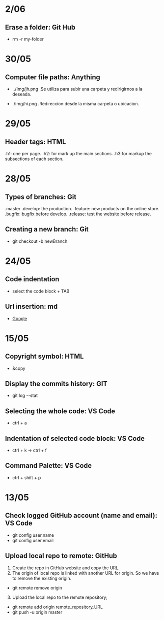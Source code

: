 # 2/06

## Erase a folder: Git Hub

- rm -r my-folder

# 30/05

## Computer file paths: Anything
- ../Img/jh.png
.Se utiliza para subir una carpeta y redirigirnos a la deseada.

- ./Img/hi.png
.Redireccion desde la misma carpeta o ubicacion.

# 29/05

## Header tags: HTML
.h1: one per page.
.h2: for mark up the main sections.
.h3:for markup the subsections of each section.


# 28/05

## Types of branches: Git
.master
.develop: the production.
.feature: new products on the online store.
.bugfix: bugfix before develop.
.release: test the website before release.

## Creating a new branch: Git
- git checkout -b newBranch



# 24/05 

## Code indentation
- select the code block + TAB

## Url insertion: md
- [Google](https://www.google.com/)



# 15/05

## Copyright symbol: HTML
- &copy

## Display the commits history: GIT
- git log --stat

## Selecting the whole code: VS Code
- ctrl + a

## Indentation of selected code block: VS Code
- ctrl + k -> ctrl + f 

## Command Palette: VS Code
- ctrl + shift + p



# 13/05

## Check logged GitHub account (name and email): VS Code
- git config user.name
- git config user.email

## Upload local repo to remote: GitHub
1. Create the repo in GitHub website and copy the URL.
2. The origin of local repo is linked with another URL for origin. So we have to remove the existing origin.
- git remote remove origin 
3. Upload the local repo to the remote repository;
- git remote add origin remote_repository_URL
- git push -u origin master  
